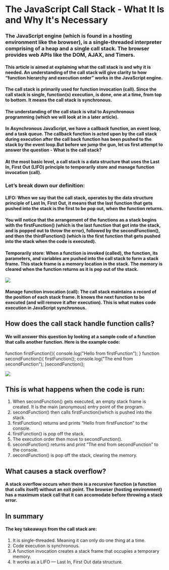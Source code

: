 # The JavaScript Call Stack - What It Is and Why It's Necessary
### The JavaScript engine (which is found in a hosting environment like the browser), is a single-threaded interpreter comprising of a heap and a single call stack. The browser provides web APIs like the DOM, AJAX, and Timers.
#### This article is aimed at explaining what the call stack is and why it is needed. An understanding of the call stack will give clarity to how “function hierarchy and execution order” works in the JavaScript engine.

#### The call stack is primarily used for function invocation (call). Since the call stack is single, function(s) execution, is done, one at a time, from top to bottom. It means the call stack is synchronous.

#### The understanding of the call stack is vital to Asynchronous programming (which we will look at in a later article).

#### In Asynchronous JavaScript, we have a callback function, an event loop, and a task queue. The callback function is acted upon by the call stack during execution after the call back function has been pushed to the stack by the event loop.But before we jump the gun, let us first attempt to answer the question - What is the call stack?

#### At the most basic level, a call stack is a data structure that uses the Last In, First Out (LIFO) principle to temporarily store and manage function invocation (call).

### Let’s break down our definition:

#### LIFO: When we say that the call stack, operates by the data structure principle of Last In, First Out, it means that the last function that gets pushed into the stack is the first to be pop out, when the function returns.
#### You will notice that the arrangement of the functions as a stack begins with the firstFunction() (which is the last function that got into the stack, and is popped out to throw the error), followed by the secondFunction(), and then the thirdFunction() (which is the first function that gets pushed into the stack when the code is executed).

#### Temporarily store: When a function is invoked (called), the function, its parameters, and variables are pushed into the call stack to form a stack frame. This stack frame is a memory location in the stack. The memory is cleared when the function returns as it is pop out of the stack.
![](https://cdn-media-1.freecodecamp.org/images/QgR2uIk7tW0YNz0Xm8g0jAPeRFI0e4sCejsv)
#### Manage function invocation (call): The call stack maintains a record of the position of each stack frame. It knows the next function to be executed (and will remove it after execution). This is what makes code execution in JavaScript synchronous.
## How does the call stack handle function calls?
#### We will answer this question by looking at a sample code of a function that calls another function. Here is the example code:

function firstFunction(){
  console.log("Hello from firstFunction");
}
function secondFunction(){
  firstFunction();
  console.log("The end from secondFunction");
}secondFunction();

![](https://cdn-media-1.freecodecamp.org/images/oEp65Ec9CD4CnL7t0uSPoyzrkA1i1BR-Ij1n)
## This is what happens when the code is run:
1. When secondFunction() gets executed, an empty stack frame is created. It is the main (anonymous) entry point of the program.
2. secondFunction() then calls firstFunction()which is pushed into the stack.
3. firstFunction() returns and prints “Hello from firstFunction” to the console.
4. firstFunction() is pop off the stack.
5. The execution order then move to secondFunction().
6. secondFunction() returns and print “The end from secondFunction” to the console.
7. secondFunction() is pop off the stack, clearing the memory.

## What causes a stack overflow?
#### A stack overflow occurs when there is a recursive function (a function that calls itself) without an exit point. The browser (hosting environment) has a maximum stack call that it can accomodate before throwing a stack error.

## In summary
#### The key takeaways from the call stack are:
1. It is single-threaded. Meaning it can only do one thing at a time.
2. Code execution is synchronous.
3. A function invocation creates a stack frame that occupies a temporary memory.
4. It works as a LIFO — Last In, First Out data structure.